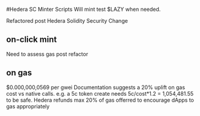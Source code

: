 #Hedera SC Minter Scripts
Will mint test $LAZY when needed.

Refactored post Hedera Solidity Security Change

## on-click mint
Need to assess gas post refactor 

## on gas
$0.000,000,0569 per gwei
Documentation suggests a 20% uplift on gas cost vs native calls.
e.g. a 5c token create needs 5c/cost*1.2 = 1,054,481.55 to be safe. 
Hedera refunds max 20% of gas offerred to encourage dApps to gas appropriately